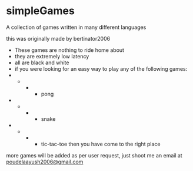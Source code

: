 # simpleGames
A collection of games written in many different languages

this was originally made by bertinator2006
- These games are nothing to ride home about
- they are extremely low latency
- all are black and white
- if you were looking for an easy way to play any of the following games:
 - - - - pong
 - - - - snake
 - - - - tic-tac-toe
then you have come to the right place

more games will be added as per user request, just shoot me an email at poudelaayush2006@gmail.com
